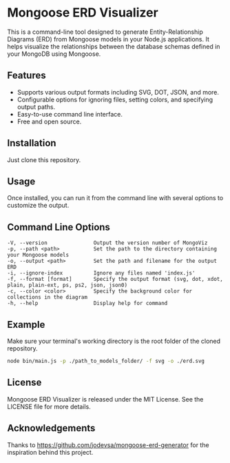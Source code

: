 # Mongoose ERD Visualizer

This is a command-line tool designed to generate Entity-Relationship Diagrams (ERD) from Mongoose models in your Node.js applications. It helps visualize the relationships between the database schemas defined in your MongoDB using Mongoose.

## Features

- Supports various output formats including SVG, DOT, JSON, and more.
- Configurable options for ignoring files, setting colors, and specifying output paths.
- Easy-to-use command line interface.
- Free and open source.

## Installation

Just clone this repository.

## Usage

Once installed, you can run it from the command line with several options to customize the output.

## Command Line Options

```
-V, --version               Output the version number of MongoViz
-p, --path <path>           Set the path to the directory containing your Mongoose models
-o, --output <path>         Set the path and filename for the output ERD
-i, --ignore-index          Ignore any files named 'index.js'
-f, --format [format]       Specify the output format (svg, dot, xdot, plain, plain-ext, ps, ps2, json, json0)
-c, --color <color>         Specify the background color for collections in the diagram
-h, --help                  Display help for command
```

## Example

Make sure your terminal's working directory is the root folder of the cloned repository.

```bash
node bin/main.js -p ./path_to_models_folder/ -f svg -o ./erd.svg
```

## License

Mongoose ERD Visualizer is released under the MIT License. See the LICENSE file for more details.

## Acknowledgements

Thanks to <https://github.com/jodevsa/mongoose-erd-generator> for the inspiration behind this project.
